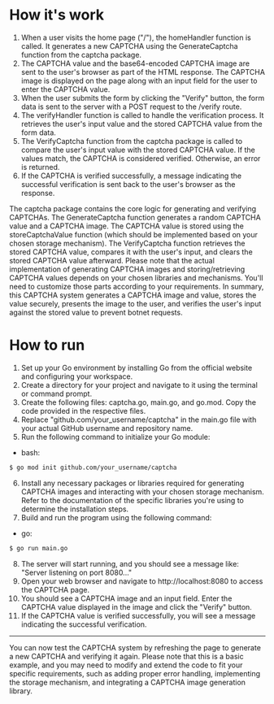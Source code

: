 # How it's work
1. When a user visits the home page ("/"), the homeHandler function is called. It generates a new CAPTCHA using the GenerateCaptcha function from the captcha package.
2. The CAPTCHA value and the base64-encoded CAPTCHA image are sent to the user's browser as part of the HTML response. The CAPTCHA image is displayed on the page along with an input field for the user to enter the CAPTCHA value.
3. When the user submits the form by clicking the "Verify" button, the form data is sent to the server with a POST request to the /verify route.
4. The verifyHandler function is called to handle the verification process. It retrieves the user's input value and the stored CAPTCHA value from the form data.
5. The VerifyCaptcha function from the captcha package is called to compare the user's input value with the stored CAPTCHA value. If the values match, the CAPTCHA is considered verified. Otherwise, an error is returned.
6. If the CAPTCHA is verified successfully, a message indicating the successful verification is sent back to the user's browser as the response.
   
The captcha package contains the core logic for generating and verifying CAPTCHAs. The GenerateCaptcha function generates a random CAPTCHA value and a CAPTCHA image. The CAPTCHA value is stored using the storeCaptchaValue function (which should be implemented based on your chosen storage mechanism). The VerifyCaptcha function retrieves the stored CAPTCHA value, compares it with the user's input, and clears the stored CAPTCHA value afterward.
Please note that the actual implementation of generating CAPTCHA images and storing/retrieving CAPTCHA values depends on your chosen libraries and mechanisms. You'll need to customize those parts according to your requirements.
In summary, this CAPTCHA system generates a CAPTCHA image and value, stores the value securely, presents the image to the user, and verifies the user's input against the stored value to prevent botnet requests.

# How to run
1. Set up your Go environment by installing Go from the official website and configuring your workspace.
2. Create a directory for your project and navigate to it using the terminal or command prompt.
3. Create the following files: captcha.go, main.go, and go.mod. Copy the code provided in the respective files.
4. Replace "github.com/your_username/captcha" in the main.go file with your actual GitHub username and repository name.
5. Run the following command to initialize your Go module:
- bash:
```bash
$ go mod init github.com/your_username/captcha
```  
6. Install any necessary packages or libraries required for generating CAPTCHA images and interacting with your chosen storage mechanism. Refer to the documentation of the specific libraries you're using to determine the installation steps.
7. Build and run the program using the following command:
- go:
```bash
$ go run main.go
```
8. The server will start running, and you should see a message like: "Server listening on port 8080..."
9. Open your web browser and navigate to http://localhost:8080 to access the CAPTCHA page.
10. You should see a CAPTCHA image and an input field. Enter the CAPTCHA value displayed in the image and click the "Verify" button.
11. If the CAPTCHA value is verified successfully, you will see a message indicating the successful verification.
---
You can now test the CAPTCHA system by refreshing the page to generate a new CAPTCHA and verifying it again.
Please note that this is a basic example, and you may need to modify and extend the code to fit your specific requirements, such as adding proper error handling, implementing the storage mechanism, and integrating a CAPTCHA image generation library.
